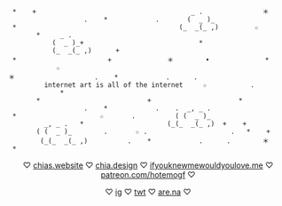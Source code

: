 ```                             *                           +
 *    +                                       _ .               ＊
                   .    *            .       (  _ )_ 
 *                                         (_  _(_ ,)         ☆
       *     _ . 
           (  _ )_+                             *
           (_  _(_ ,)      +
 *                       +              ＊        •              *
            ☆
＊                    .    *            .      .
         internet art is all of the internet     ☆           . 
             *        
       *                           +                      *  
                   .    *            .    .  _, _ . 
 *                     ☆       .          ( (  _ )_   
         _, _ .   *                     (_(_  _(_ ,)  +    +         
       ( (  _ )_        .       ☆ .                     .   *    +
        (_(_  _(_ ,)          .    *            .      .        ＊ 
 * 
```

<p align="center">
♡ <a href="https://chias.website" target="_blank">chias.website</a> 
♡ <a href="https://chia.design" target="_blank">chia.design</a> 
♡ <a href="https://ifyouknewmewouldyoulove.me" target="_blank">ifyouknewmewouldyoulove.me</a> 
♡ <a href="https://patreon.com/hotemogf" target="_blank">patreon.com/hotemogf</a> 
  ♡ </center><br>
<p align="center">
♡ <a href="https://instagram.com/hotemogf" target="_blank">ig</a> 
♡ <a href="https://twitter.com/hotemogf" target="_blank">twt</a> 
♡ <a href="https://are.na/chia" target="_blank">are.na</a> 
  ♡ </center>

